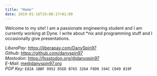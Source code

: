 ```yaml
---
title: "Home"
date: 2019-01-16T19:08:17+01:00
---
```


Welcome to my site! I am a passionate engineering student and I am currently working at Dyne. I write about *nix and programming stuff and I occasionally give presentations.

<i class="fa fa-liberapay"></i> _LiberaPay_: https://liberapay.com/DanySpin97</br>
<i class="fa fa-github"></i> _Github_: https://github.com/danyspin97</br>
<i class="fa fa-mastodon"></i> _Mastodon_: https://fosstodon.org/@danyspin97</br>
<i class="fa fa-envelope"></i> _E-Mail_: me@danyspin97.org</br>
<i class="fa fa-gnupg"></i> _PGP Key_: `E82A 1BBF 9952 D5ED B765 326A F8D0 194C C049 819F`
